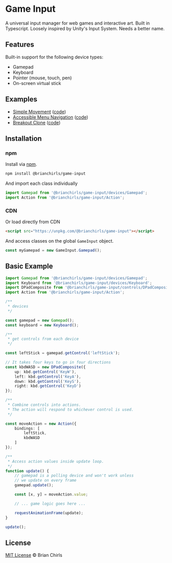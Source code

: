 # Game Input

A universal input manager for web games and interactive art. Built in Typescript. Loosely inspired by Unity's Input System. Needs a better name.

## Features

Built-in support for the following device types:

- Gamepad
- Keyboard
- Pointer (mouse, touch, pen)
- On-screen virtual stick

## Examples

- [Simple Movement](https://brianchirls.github.io/game-input/examples/simple.html) ([code](https://github.com/brianchirls/game-input/blob/main/examples/simple.ts))
- [Accessible Menu Navigation](https://brianchirls.github.io/game-input/examples/menu.html) ([code](https://github.com/brianchirls/game-input/blob/main/examples/menu.ts))
- [Breakout Clone](https://brianchirls.github.io/game-input/examples/breakout.html) ([code](https://github.com/brianchirls/game-input/blob/main/examples/breakout.ts))

## Installation

### npm

Install via [npm](https://npmjs.com).

```sh
npm install @brianchirls/game-input
```

And import each class individually

```javascript
import Gamepad from '@brianchirls/game-input/devices/Gamepad';
import Action from '@brianchirls/game-input/Action';

```

### CDN

Or load directly from CDN
```html
<script src="https://unpkg.com/@brianchirls/game-input"></script>
```

And access classes on the global `GameInput` object.

```javascript
const myGamepad = new GameInput.Gamepad();
```

## Basic Example

```typescript
import Gamepad from '@brianchirls/game-input/devices/Gamepad';
import Keyboard from '@brianchirls/game-input/devices/Keyboard';
import DPadComposite from '@brianchirls/game-input/controls/DPadComposite';
import Action from '@brianchirls/game-input/Action';

/**
 * devices
 */

const gamepad = new Gamepad();
const keyboard = new Keyboard();

/**
 * get controls from each device
 */

const leftStick = gamepad.getControl('leftStick');

// It takes four keys to go in four directions
const kbdWASD = new DPadComposite({
	up: kbd.getControl('KeyW'),
	left: kbd.getControl('KeyA'),
	down: kbd.getControl('KeyS'),
	right: kbd.getControl('KeyD')
});

/**
 * Combine controls into actions.
 * The action will respond to whichever control is used.
 */

const moveAction = new Action({
	bindings: [
		leftStick,
		kbdWASD
	]
});

/**
 * Access action values inside update loop.
 */
function update() {
	// gamepad is a polling device and won't work unless
	// we update on every frame
	gamepad.update();

	const [x, y] = moveAction.value;

	// ... game logic goes here ...

	requestAnimationFrame(update);
}

update();

```

## License

[MIT License](https://github.com/brianchirls/game-input/blob/main/LICENSE) © Brian Chirls
